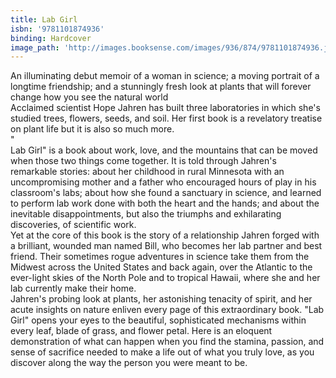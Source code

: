 ```yaml
---
title: Lab Girl
isbn: '9781101874936'
binding: Hardcover
image_path: 'http://images.booksense.com/images/936/874/9781101874936.jpg'
---
```



An illuminating debut memoir of a woman in science; a moving portrait of a longtime friendship; and a stunningly fresh look at plants that will forever change how you see the natural world&nbsp;
<br>Acclaimed scientist Hope Jahren has built three laboratories in which she's studied trees, flowers, seeds, and soil. Her first book is a revelatory treatise on plant life but it is also so much more.&nbsp;
<br>"
<br>Lab Girl" is a book about work, love, and the mountains that can be moved when those two things come together. It is told through Jahren's remarkable stories: about her childhood in rural Minnesota with an uncompromising mother and a father who encouraged hours of play in his classroom's labs; about how she found a sanctuary in science, and learned to perform lab work done with both the heart and the hands; and about the inevitable disappointments, but also the triumphs and exhilarating discoveries, of scientific work.&nbsp;
<br>Yet at the core of this book is the story of a relationship Jahren forged with a brilliant, wounded man named Bill, who becomes her lab partner and best friend. Their sometimes rogue adventures in science take them from the Midwest across the United States and back again, over the Atlantic to the ever-light skies of the North Pole and to tropical Hawaii, where she and her lab currently make their home.&nbsp;
<br>Jahren's probing look at plants, her astonishing tenacity of spirit, and her acute insights on nature enliven every page of this extraordinary book. "Lab Girl" opens your eyes to the beautiful, sophisticated mechanisms within every leaf, blade of grass, and flower petal. Here is an eloquent demonstration of what can happen when you find the stamina, passion, and sense of sacrifice needed to make a life out of what you truly love, as you discover along the way the person you were meant to be.